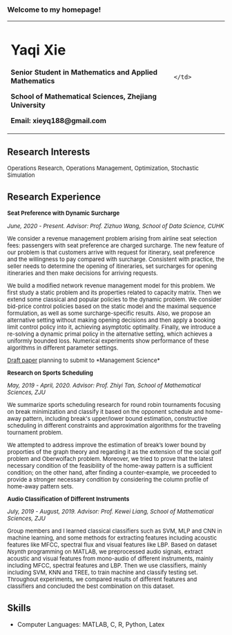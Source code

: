 ### Welcome to my homepage!

<div>
<table border="0">
  <tr>
    <td width="75%">
      <h1>Yaqi Xie</h1>
      <p><b>Senior Student in Mathematics and Applied Mathematics</b></p>
      <p><b>School of Mathematical Sciences, Zhejiang University</b></p>
      <p><b>Email: xieyq188@gmail.com</b></p>
    </td>
    <td width="25%">
      
    </td>
  </tr>
</table>
</div>

## Research Interests
<font size = 2> Operations Research, Operations Management, Optimization, Stochastic Simulation </font>

## Research Experience
<font size = 2> **Seat Preference with Dynamic Surcharge** 

*June, 2020 - Present.   Advisor: Prof. Zizhuo Wang, School of Data Science, CUHK*

We consider a revenue management problem arising from airline seat selection fees: passengers with seat preference are charged surcharge.
The new feature of our problem is that customers arrive with request for itinerary, 
seat preference and the willingness to pay compared with surcharge.
Consistent with practice, the seller needs to determine the opening of itineraries,
set surcharges for opening itineraries and then make decisions for arriving requests. 

We build a modified network revenue management model for this problem.
We first study a static problem and its properties related to capacity matrix. Then we extend some classical and popular policies to the dynamic problem.
We consider bid-price control policies based on the static model and the maximal sequence formulation, as well as  some surcharge-specific results.
Also, we propose an alternative setting without making opening decisions and then apply a booking limit control policy into it, achieving asymptotic optimality.
Finally, we introduce a re-solving a dynamic primal policy in the alternative setting, which achieves a uniformly bounded loss.
Numerical experiments show performance of these algorithms in different parameter settings.


</font>
<font size = 2><a href="https://drive.google.com/file/d/1uIkFcRv_spVqaHo_52Y8-w3vdmNcg7Ki/view?usp=sharing" target="_blank">Draft paper</a>
planning to submit to *Management Science*



**Research on Sports Scheduling** 

*May, 2019 - April, 2020. Advisor: Prof. Zhiyi Tan, School of Mathematical Sciences, ZJU*

We summarize sports scheduling research for round robin tournaments focusing on break minimization and classify it based on the opponent schedule and home-away pattern, including break's upper/lower bound estimation,
constructive scheduling in different constraints and approximation algorithms for the traveling tournament problem.

We attempted to address improve the estimation of break’s lower bound by proporties of the graph theory and regarding it as the extension of the social golf problem and Oberwolfach problem.
Moreover, we tried to prove that the latest necessary condition of the feasibility of the home-away pattern is a sufficient condition; 
on the other hand, after finding a counter-example, we proceeded to provide a stronger necessary condition by considering the column profile of home-away pattern sets.




**Audio Classification of Different Instruments**

*July, 2019 - August, 2019. Advisor: Prof. Kewei Liang, School of Mathematical Sciences, ZJU*

Group members and I learned classical classifiers such as SVM, MLP and CNN in machine learning, and some methods for extracting features
including acoustic features like MFCC, spectral flux and visual features like LBP. Based on dataset *Nsynth* programming on MATLAB,
we preprocessed audio signals, extract acoustic and visual features from mono-audio of different instruments, mainly including MFCC, spectral features and LBP.
Then we use classifiers, mainly including SVM, KNN and TREE, to train machine and classify testing set. Throughout experiments, we
compared results of different features and classifiers and concluded the best combination on this dataset.

</font>

## Skills 
- Computer Languages: MATLAB, C, R, Python, Latex











